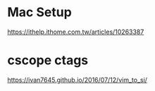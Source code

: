 # Mac Setup
https://ithelp.ithome.com.tw/articles/10263387


# cscope ctags
https://ivan7645.github.io/2016/07/12/vim_to_si/
